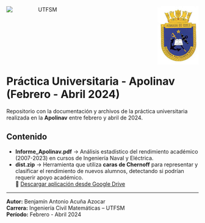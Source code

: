 <header>
<img src="https://upload.wikimedia.org/wikipedia/commons/4/47/Logo_UTFSM.png" width=200 alt="UTFSM" align="left"/>
<img src="./images/apolinav.png"  alt="DMAT" align="right"/>
</header>

</br></br></br></br></br>


# Práctica Universitaria - Apolinav (Febrero - Abril 2024)

Repositorio con la documentación y archivos de la práctica universitaria realizada en la **Apolinav** entre febrero y abril de 2024.

## Contenido
- **Informe_Apolinav.pdf** → Análisis estadístico del rendimiento académico (2007-2023) en cursos de Ingeniería Naval y Eléctrica.
- **dist.zip** → Herramienta que utiliza **caras de Chernoff** para representar y clasificar el rendimiento de nuevos alumnos, detectando si podrían requerir apoyo académico.  
  🔗 [Descargar aplicación desde Google Drive](https://drive.google.com/file/d/1Ckyb1Yi_YiUeyX2TmsUD4SAdKoez5FVa/view?usp=sharing)


---

**Autor:** Benjamín Antonio Acuña Azocar  
**Carrera:** Ingeniería Civil Matemáticas – UTFSM  
**Período:** Febrero - Abril 2024

